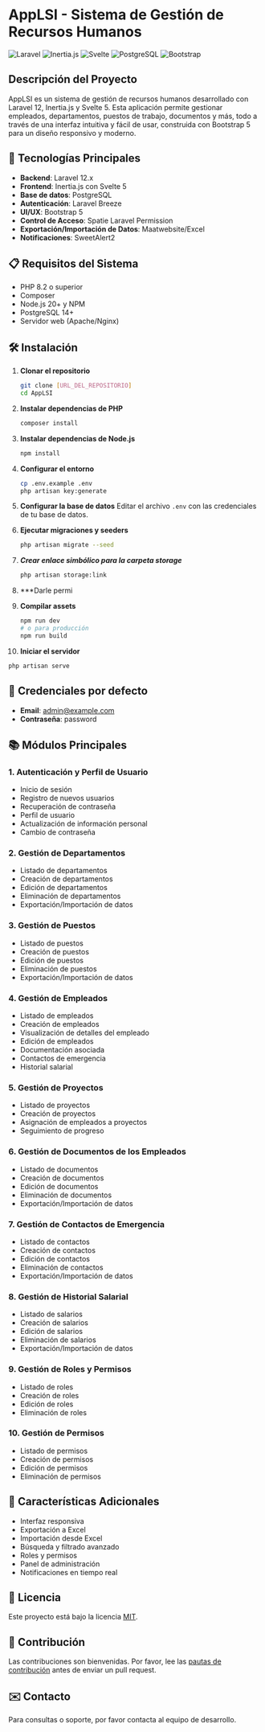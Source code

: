 # AppLSI - Sistema de Gestión de Recursos Humanos

![Laravel](https://img.shields.io/badge/Laravel-FF2D20?style=for-the-badge&logo=laravel&logoColor=white)
![Inertia.js](https://img.shields.io/badge/Inertia.js-000000?style=for-the-badge&logo=inertia&logoColor=white)
![Svelte](https://img.shields.io/badge/Svelte-5-FF3E00?style=for-the-badge&logo=svelte)
![PostgreSQL](https://img.shields.io/badge/PostgreSQL-316192?style=for-the-badge&logo=postgresql&logoColor=white)
![Bootstrap](https://img.shields.io/badge/Bootstrap-5-7952B3?style=for-the-badge&logo=bootstrap&logoColor=white)

## Descripción del Proyecto

AppLSI es un sistema de gestión de recursos humanos desarrollado con Laravel 12, Inertia.js y Svelte 5. Esta aplicación permite gestionar empleados, departamentos, puestos de trabajo, documentos y más, todo a través de una interfaz intuitiva y fácil de usar, construida con Bootstrap 5 para un diseño responsivo y moderno.

## 🚀 Tecnologías Principales

- **Backend**: Laravel 12.x
- **Frontend**: Inertia.js con Svelte 5
- **Base de datos**: PostgreSQL
- **Autenticación**: Laravel Breeze
- **UI/UX**: Bootstrap 5
- **Control de Acceso**: Spatie Laravel Permission
- **Exportación/Importación de Datos**: Maatwebsite/Excel
- **Notificaciones**: SweetAlert2

## 📋 Requisitos del Sistema

- PHP 8.2 o superior
- Composer
- Node.js 20+ y NPM
- PostgreSQL 14+
- Servidor web (Apache/Nginx)

## 🛠️ Instalación

1. **Clonar el repositorio**

   ```bash
   git clone [URL_DEL_REPOSITORIO]
   cd AppLSI
   ```

2. **Instalar dependencias de PHP**

   ```bash
   composer install
   ```

3. **Instalar dependencias de Node.js**

   ```bash
   npm install
   ```

4. **Configurar el entorno**

   ```bash
   cp .env.example .env
   php artisan key:generate
   ```

5. **Configurar la base de datos**
   Editar el archivo `.env` con las credenciales de tu base de datos.

6. **Ejecutar migraciones y seeders**

   ```bash
   php artisan migrate --seed
   ```

7. ***Crear enlace simbólico para la carpeta storage***

   ```bash
   php artisan storage:link
   ```

8. ***Darle permi

9. **Compilar assets**

   ```bash
   npm run dev
   # o para producción
   npm run build
   ```

10. **Iniciar el servidor**

   ```bash
   php artisan serve
   ```

## 🔐 Credenciales por defecto

- **Email**: <admin@example.com>
- **Contraseña**: password

## 📚 Módulos Principales

### 1. Autenticación y Perfil de Usuario

- Inicio de sesión
- Registro de nuevos usuarios
- Recuperación de contraseña
- Perfil de usuario
- Actualización de información personal
- Cambio de contraseña

### 2. Gestión de Departamentos

- Listado de departamentos
- Creación de departamentos
- Edición de departamentos
- Eliminación de departamentos
- Exportación/Importación de datos

### 3. Gestión de Puestos

- Listado de puestos
- Creación de puestos
- Edición de puestos
- Eliminación de puestos
- Exportación/Importación de datos

### 4. Gestión de Empleados

- Listado de empleados
- Creación de empleados
- Visualización de detalles del empleado
- Edición de empleados
- Documentación asociada
- Contactos de emergencia
- Historial salarial

### 5. Gestión de Proyectos

- Listado de proyectos
- Creación de proyectos
- Asignación de empleados a proyectos
- Seguimiento de progreso

### 6. Gestión de Documentos de los Empleados

- Listado de documentos
- Creación de documentos
- Edición de documentos
- Eliminación de documentos
- Exportación/Importación de datos

### 7. Gestión de Contactos de Emergencia

- Listado de contactos
- Creación de contactos
- Edición de contactos
- Eliminación de contactos
- Exportación/Importación de datos

### 8. Gestión de Historial Salarial

- Listado de salarios
- Creación de salarios
- Edición de salarios
- Eliminación de salarios
- Exportación/Importación de datos

### 9. Gestión de Roles y Permisos

- Listado de roles
- Creación de roles
- Edición de roles
- Eliminación de roles

### 10. Gestión de Permisos

- Listado de permisos
- Creación de permisos
- Edición de permisos
- Eliminación de permisos

## 🧩 Características Adicionales

- Interfaz responsiva
- Exportación a Excel
- Importación desde Excel
- Búsqueda y filtrado avanzado
- Roles y permisos
- Panel de administración
- Notificaciones en tiempo real

## 📄 Licencia

Este proyecto está bajo la licencia [MIT](LICENSE).

## 🤝 Contribución

Las contribuciones son bienvenidas. Por favor, lee las [pautas de contribución](CONTRIBUTING.md) antes de enviar un pull request.

## ✉️ Contacto

Para consultas o soporte, por favor contacta al equipo de desarrollo.
